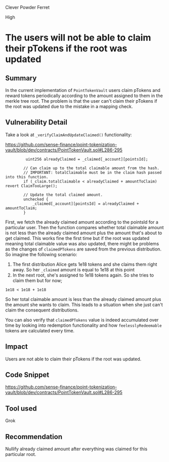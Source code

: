 Clever Powder Ferret

High

# The users will not be able to claim their pTokens if the root was updated

## Summary

In the current implementation of `PointTokenVault` users claim pTokens and reward tokens periodically according to the amount assigned to them in the merkle tree root. The problem is that the user can't claim their pTokens if the root was updated due to the mistake in a mapping check.

## Vulnerability Detail

Take a look at `_verifyClaimAndUpdateClaimed()` functionality:

https://github.com/sense-finance/point-tokenization-vault/blob/dev/contracts/PointTokenVault.sol#L286-295
```solidity
         uint256 alreadyClaimed = _claimed[_account][pointsId];

        // Can claim up to the total claimable amount from the hash.
        // IMPORTANT: totalClaimable must be in the claim hash passed into this function.
        if (_claim.totalClaimable < alreadyClaimed + amountToClaim) revert ClaimTooLarge();

        // Update the total claimed amount.
        unchecked {
            _claimed[_account][pointsId] = alreadyClaimed + amountToClaim;
        }
```

First, we fetch the already claimed amount according to the pointsId for a particular user. Then the function compares whether total claimable amount is not less than the already claimed amount plus the amount that's about to get claimed. This works fine the first time but if the root was updated meaning total claimable value was also updated, there might be problems as the changes of `claimedPTokens` are saved from the previous distribution. So imagine the following scenario:

1. The first distribution Alice gets 1e18 tokens and she claims them right away. So her `_claimed` amount is equal to 1e18 at this point
2. In the next root, she's assigned to 1e18 tokens again. So she tries to claim them but for now;

`1e18 < 1e18 + 1e18`

So her total claimable amount is less than the already claimed amount plus the amount she wants to claim. This leads to a situation when she just can't claim the consequent distributions.

You can also verify that `claimedPTokens` value is indeed accumulated over time by looking into redemption functionality and how `feelesslyRedeemable` tokens are calculated every time.

## Impact

Users are not able to claim their pTokens if the root was updated.

## Code Snippet

https://github.com/sense-finance/point-tokenization-vault/blob/dev/contracts/PointTokenVault.sol#L286-295

## Tool used

Grok

## Recommendation

Nullify already claimed amount after everything was claimed for this particular root.